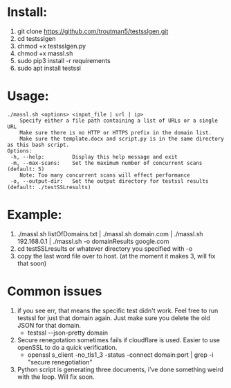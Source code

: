# Install:
1. git clone https://github.com/troutman5/testsslgen.git
2. cd testsslgen
3. chmod +x testsslgen.py
4. chmod +x massl.sh
5. sudo pip3 install -r requirements
6. sudo apt install testssl


# Usage:
  ```
  ./massl.sh <options> <input_file | url | ip>
      Specify either a file path containing a list of URLs or a single URL
      Make sure there is no HTTP or HTTPS prefix in the domain list.
      Make sure the template.docx and script.py is in the same directory as this bash script.
Options:
   -h, --help:         Display this help message and exit
   -m, --max-scans:    Set the maximum number of concurrent scans (default: 5)
      Note: Too many concurrent scans will effect performance
   -o, --output-dir:   Set the output directory for testssl results (default: ./testSSLresults)
```

# Example:
1. ./massl.sh listOfDomains.txt | ./massl.sh domain.com | ./massl.sh 192.168.0.1 | ./massl.sh -o domainResults google.com 
2. cd testSSLresults or whatever directory you specified with -o
3. copy the last word file over to host. (at the moment it makes 3, will fix that soon)


# Common issues
  1. if you see err, that means the specific test didn't work. Feel free to run testssl for just that domain again. Just make sure you delete the old JSON for that domain.
      -  testssl --json-pretty domain
  2. Secure renegotation sometimes fails if cloudflare is used. Easier to use openSSL to do a quick verification.
      -  openssl s_client -no_tls1_3 -status -connect domain:port | grep -i "secure renegotiation"
3. Python script is generating three documents, i've done something weird with the loop. Will fix soon.
  
  
